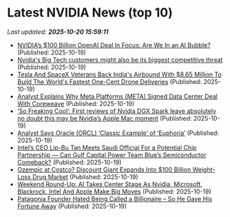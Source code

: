# Latest NVIDIA News (top 10)
_Last updated: **2025-10-20 15:59:11**_

- [NVIDIA’s $100 Billion OpenAI Deal In Focus: Are We In an AI Bubble?](https://biztoc.com/x/c71a354ceb4ba8a5) (Published: 2025-10-19)
- [Nvidia's Big Tech customers might also be its biggest competitive threat](https://finance.yahoo.com/news/nvidias-big-tech-customers-might-also-be-its-biggest-competitive-threat-153032596.html) (Published: 2025-10-19)
- [Tesla And SpaceX Veterans Back India's Airbound With $8.65 Million To Build The World's Fastest One-Cent Drone Deliveries](https://finance.yahoo.com/news/tesla-spacex-veterans-back-indias-151738970.html) (Published: 2025-10-19)
- [Analyst Explains Why Meta Platforms (META) Signed Data Center Deal With Coreweave](https://finance.yahoo.com/news/analyst-explains-why-meta-platforms-151722421.html) (Published: 2025-10-19)
- [‘So Freaking Cool’: First reviews of Nvidia DGX Spark leave absolutely no doubt this may be Nvidia’s Apple Mac moment](https://www.techradar.com/pro/so-freaking-cool-first-reviews-of-nvidia-dgx-spark-leave-absolutely-no-doubt-this-may-be-nvidias-apple-mac-moment) (Published: 2025-10-19)
- [Analyst Says Oracle (ORCL) ‘Classic Example’ of ‘Euphoria’](https://finance.yahoo.com/news/analyst-says-oracle-orcl-classic-143719664.html) (Published: 2025-10-19)
- [Intel’s CEO Lip-Bu Tan Meets Saudi Official For a Potential Chip Partnership — Can Gulf Capital Power Team Blue’s Semiconductor Comeback?](https://wccftech.com/intel-ceo-lip-bu-tan-meets-saudi-official-for-a-potential-chip-partnership/) (Published: 2025-10-19)
- [Ozempic at Costco? Discount Giant Expands Into $100 Billion Weight-Loss Drug Market](https://finance.yahoo.com/news/ozempic-costco-discount-giant-expands-141652487.html) (Published: 2025-10-19)
- [Weekend Round-Up: AI Takes Center Stage As Nvidia, Microsoft, Blackrock, Intel And Apple Make Big Moves](https://biztoc.com/x/d3b800771a4154b6) (Published: 2025-10-19)
- [Patagonia Founder Hated Being Called a Billionaire – So He Gave His Fortune Away](https://finance.yahoo.com/news/patagonia-founder-hated-being-called-134630332.html) (Published: 2025-10-19)

